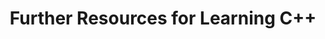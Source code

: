 ---
id: cpp-further-learning-resources
title: Further Resources for Learning C++
sidebar_label: Further Resources for Learning C++
sidebar_position: 1
tags:
  [
    c++,
    c++ next steps,
    programming,
    c++ resources,
    c++ further learning
  ]
description: In this tutorial, we'll explore further resources for learning C++. We'll provide a curated list of books, online courses, websites, and communities where you can continue your C++ learning journey. You'll discover resources tailored to your skill level, from beginner to advanced, covering various aspects of C++ programming, including syntax, data structures, algorithms, and advanced topics such as concurrency and optimization. Whether you're just starting out or looking to deepen your C++ expertise, these additional resources will help you enhance your skills and stay updated with the latest developments in the C++ community.
---